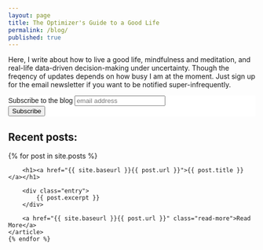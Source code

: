 ```yaml
---
layout: page
title: The Optimizer's Guide to a Good Life
permalink: /blog/
published: true
---
```

Here, I write about how to live a good life, mindfulness and meditation, and real-life data-driven decision-making under uncertainty. Though the freqency of updates depends on how busy I am at the moment. Just sign up for the email newsletter if you want to be notified super-infrequently.

<!-- Begin Mailchimp Signup Form -->
<link href="//cdn-images.mailchimp.com/embedcode/slim-10_7.css" rel="stylesheet" type="text/css">
<style type="text/css">
	#mc_embed_signup{background:#fff; clear:left; font:14px Helvetica,Arial,sans-serif; }
	/* Add your own Mailchimp form style overrides in your site stylesheet or in this style block.
	   We recommend moving this block and the preceding CSS link to the HEAD of your HTML file. */
</style>
<div id="mc_embed_signup">
<form action="https://gmail.us6.list-manage.com/subscribe/post?u=16f3818c0e3fa1f60d26159a5&amp;id=c35c31c633" method="post" id="mc-embedded-subscribe-form" name="mc-embedded-subscribe-form" class="validate" target="_blank" novalidate>
    <div id="mc_embed_signup_scroll">
	<label for="mce-EMAIL">Subscribe to the blog</label>
	<input type="email" value="" name="EMAIL" class="email" id="mce-EMAIL" placeholder="email address" required>
    <!-- real people should not fill this in and expect good things - do not remove this or risk form bot signups-->
    <div style="position: absolute; left: -5000px;" aria-hidden="true"><input type="text" name="b_16f3818c0e3fa1f60d26159a5_c35c31c633" tabindex="-1" value=""></div>
    <div class="clear"><input type="submit" value="Subscribe" name="subscribe" id="mc-embedded-subscribe" class="button"></div>
    </div>
</form>
</div>

<!--End mc_embed_signup-->

<h2>Recent posts:</h2>
<div class="posts">
    {% for post in site.posts %}
    <article class="post">

        <h1><a href="{{ site.baseurl }}{{ post.url }}">{{ post.title }}</a></h1>

        <div class="entry">
            {{ post.excerpt }}
        </div>

        <a href="{{ site.baseurl }}{{ post.url }}" class="read-more">Read More</a>
    </article>
    {% endfor %}
</div>